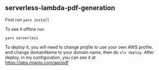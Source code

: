 ## serverless-lambda-pdf-generation

First run `yarn install`

To see it offline run

`yarn serverless`

To deploy it, you will need to change *profile* to use your own AWS profile, and change domainName to your domain name, then do `sls deploy`.
After deploy, in my configuration, you can see it at https://labs.mianio.com/api/pdf
